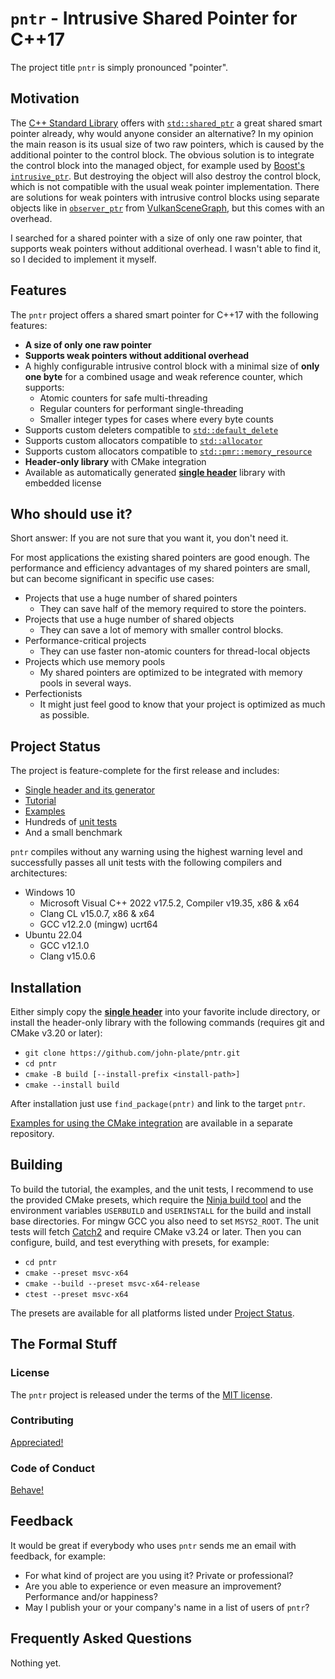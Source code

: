 # `pntr` - Intrusive Shared Pointer for C++17

The project title `pntr` is simply pronounced "pointer".

## Motivation

The [C++ Standard Library](https://en.cppreference.com/w/cpp/standard_library) offers with [`std::shared_ptr`](https://en.cppreference.com/w/cpp/memory/shared_ptr) a great shared smart pointer already, why would anyone consider an alternative? In my opinion the main reason is its usual size of two raw pointers, which is caused by the additional pointer to the control block. The obvious solution is to integrate the control block into the managed object, for example used by [Boost's](https://www.boost.org/) [`intrusive_ptr`](https://www.boost.org/doc/libs/1_81_0/libs/smart_ptr/doc/html/smart_ptr.html#intrusive_ptr). But destroying the object will also destroy the control block, which is not compatible with the usual weak pointer implementation. There are solutions for weak pointers with intrusive control blocks using separate objects like in [`observer_ptr`](https://github.com/vsg-dev/VulkanSceneGraph/blob/master/include/vsg/core/observer_ptr.h) from [VulkanSceneGraph](https://github.com/vsg-dev/VulkanSceneGraph), but this comes with an overhead.

I searched for a shared pointer with a size of only one raw pointer, that supports weak pointers without additional overhead. I wasn't able to find it, so I decided to implement it myself.

## Features

The `pntr` project offers a shared smart pointer for C++17 with the following features:
- **A size of only one raw pointer**
- **Supports weak pointers without additional overhead**
- A highly configurable intrusive control block with a minimal size of **only one byte** for a combined usage and weak reference counter, which supports:
  - Atomic counters for safe multi-threading
  - Regular counters for performant single-threading
  - Smaller integer types for cases where every byte counts
- Supports custom deleters compatible to [`std::default_delete`](https://en.cppreference.com/w/cpp/memory/default_delete)
- Supports custom allocators compatible to [`std::allocator`](https://en.cppreference.com/w/cpp/memory/allocator)
- Supports custom allocators compatible to [`std::pmr::memory_resource`](https://en.cppreference.com/w/cpp/memory/memory_resource)
- **Header-only library** with CMake integration
- Available as automatically generated [**single header**](single-header/pntr/pntr.hpp) library with embedded license

## Who should use it?

Short answer: If you are not sure that you want it, you don't need it.

For most applications the existing shared pointers are good enough. The performance and efficiency advantages of my shared pointers are small, but can become significant in specific use cases:
- Projects that use a huge number of shared pointers
  - They can save half of the memory required to store the pointers.
- Projects that use a huge number of shared objects
  - They can save a lot of memory with smaller control blocks.
- Performance-critical projects
  - They can use faster non-atomic counters for thread-local objects
- Projects which use memory pools
  - My shared pointers are optimized to be integrated with memory pools in several ways.
- Perfectionists
  - It might just feel good to know that your project is optimized as much as possible.

## Project Status

The project is feature-complete for the first release and includes:
- [Single header and its generator](single-header/)
- [Tutorial](tutorial/)
- [Examples](examples/)
- Hundreds of [unit tests](tests/)
- And a small benchmark

`pntr` compiles without any warning using the highest warning level and successfully passes all unit tests with the following compilers and architectures:
- Windows 10
  - Microsoft Visual C++ 2022 v17.5.2, Compiler v19.35, x86 & x64
  - Clang CL v15.0.7, x86 & x64
  - GCC v12.2.0 (mingw) ucrt64
- Ubuntu 22.04
  - GCC v12.1.0
  - Clang v15.0.6

## Installation

Either simply copy the [**single header**](single-header/pntr/pntr.hpp) into your favorite include directory, or install the header-only library with the following commands (requires git and CMake v3.20 or later):
- `git clone https://github.com/john-plate/pntr.git`
- `cd pntr`
- `cmake -B build [--install-prefix <install-path>]`
- `cmake --install build`

After installation just use `find_package(pntr)` and link to the target `pntr`.

[Examples for using the CMake integration](https://github.com/john-plate/pntr-cmake-example/) are available in a separate repository.

## Building

To build the tutorial, the examples, and the unit tests, I recommend to use the provided CMake presets, which require the [Ninja build tool](https://ninja-build.org/) and the environment variables `USERBUILD` and `USERINSTALL` for the build and install base directories. For mingw GCC you also need to set `MSYS2_ROOT`. The unit tests will fetch [Catch2](https://github.com/catchorg/Catch2) and require CMake v3.24 or later. Then you can configure, build, and test everything with presets, for example:
- `cd pntr`
- `cmake --preset msvc-x64`
- `cmake --build --preset msvc-x64-release`
- `ctest --preset msvc-x64`

The presets are available for all platforms listed under [Project Status](#project-status).

## The Formal Stuff

### License

The `pntr` project is released under the terms of the [MIT license](LICENSE).

### Contributing

[Appreciated!](CONTRIBUTING.md)

### Code of Conduct

[Behave!](CODE_OF_CONDUCT.md)

## Feedback

It would be great if everybody who uses `pntr` sends me an email with feedback, for example:
- For what kind of project are you using it? Private or professional?
- Are you able to experience or even measure an improvement? Performance and/or happiness?
- May I publish your or your company's name in a list of users of `pntr`?

## Frequently Asked Questions

Nothing yet.
